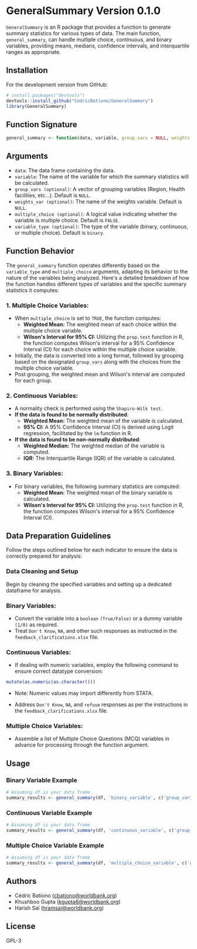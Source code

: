 # GeneralSummary Version 0.1.0

`GeneralSummary` is an R package that provides a function to generate summary statistics for various types of data. The main function, `general_summary`, can handle multiple choice, continuous, and binary variables, providing means, medians, confidence intervals, and interquartile ranges as appropriate.

## Installation

For the development version from GitHub:

```r
# install.packages("devtools")
devtools::install_github("CedricBationo/GeneralSummary")
library(GeneralSummary)
```
## Function Signature

```r
general_summary <- function(data, variable, group_vars = NULL, weights_var = NULL, multiple_choice = FALSE, variable_type = "binary")
```

## Arguments
- `data`: The data frame containing the data.
- `variable`: The name of the variable for which the summary statistics will be calculated.
- `group_vars (optional)`: A vector of grouping variables (Region, Health facilities, etc...). Default is `NULL`.
- `weights_var (optional)`: The name of the weights variable. Default is `NULL`.
- `multiple_choice (optional)`: A logical value indicating whether the variable is multiple choice. Default is `FALSE`.
- `variable_type (optional)`: The type of the variable (binary, continuous, or multiple choice). Default is `binary`.
## Function Behavior

The `general_summary` function operates differently based on the `variable_type` and `multiple_choice` arguments, adapting its behavior to the nature of the variables being analyzed. Here's a detailed breakdown of how the function handles different types of variables and the specific summary statistics it computes:

### 1. **Multiple Choice Variables**:
   - When `multiple_choice` is set to `TRUE`, the function computes:
     - **Weighted Mean:** The weighted mean of each choice within the multiple choice variable.
     - **Wilson's Interval for 95% CI:** Utilizing the `prop.test` function in R, the function computes Wilson's interval for a 95% Confidence Interval (CI) for each choice within the multiple choice variable.
   - Initially, the data is converted into a long format, followed by grouping based on the designated `group_vars` along with the choices from the multiple choice variable.
   - Post grouping, the weighted mean and Wilson's interval are computed for each group.

### 2. **Continuous Variables**:
   - A normality check is performed using the `Shapiro-Wilk test`.
   - **If the data is found to be normally distributed**:
     - **Weighted Mean:** The weighted mean of the variable is calculated.
     - **95% CI:** A 95% Confidence Interval (CI) is derived using Logit regression, facilitated by the `lm` function in R.
   - **If the data is found to be non-normally distributed**:
     - **Weighted Median:** The weighted median of the variable is computed.
     - **IQR:** The Interquartile Range (IQR) of the variable is calculated.

### 3. **Binary Variables**:
   - For binary variables, the following summary statistics are computed:
     - **Weighted Mean:** The weighted mean of the binary variable is calculated.
     - **Wilson's Interval for 95% CI:** Utilizing the `prop.test` function in R, the function computes Wilson's interval for a 95% Confidence Interval (CI).

## Data Preparation Guidelines

Follow the steps outlined below for each indicator to ensure the data is correctly prepared for analysis:

### **Data Cleaning and Setup**
   Begin by cleaning the specified variables and setting up a dedicated dataframe for analysis.

### Binary Variables:
- Convert the variable into a `boolean` `(True/False)` or a dummy variable `(1/0)` as required.
- Treat `Don't Know`, `NA`, and other such responses as instructed in the `feedback_clarifications.xlsx` file.

### Continuous Variables:
- If dealing with numeric variables, employ the following command to ensure correct datatype conversion:
 ```r
mutate(as.numeric(as.character()))
 ```
* Note: Numeric values may import differently from STATA.
- Address `Don't Know`, `NA`, and `refuse` responses as per the instructions in the `feedback_clarifications.xlsx` file.

###  Multiple Choice Variables:
- Assemble a list of Multiple Choice Questions (MCQ) variables in advance for processing through the function argument.


        
## Usage
### Binary Variable Example
```r
# Assuming df is your data frame
summary_results <- general_summary(df, 'binary_variable', c('group_var1', 'group_var2'), 'weights_var')
```
### Continuous Variable Example
```r
# Assuming df is your data frame
summary_results <- general_summary(df, 'continuous_variable', c('group_var1', 'group_var2'), 'weights_var', FALSE, 'continuous')

```
### Multiple Choice Variable Example
```r
# Assuming df is your data frame
summary_results <- general_summary(df, 'multiple_choice_variable', c('group_var1', 'group_var2'), 'weights_var', TRUE)


```

##  Authors

   - Cédric Bationo (cbationo@worldbank.org)
   - Khushboo Gupta (kgupta6@worldbank.org)
   - Harish Saï (hramsai@worldbank.org)

## License
GPL-3
